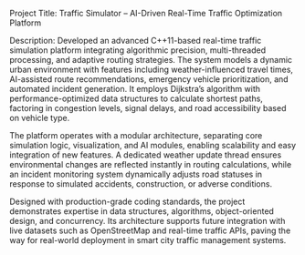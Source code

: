 Project Title: Traffic Simulator – AI-Driven Real-Time Traffic Optimization Platform

Description:
Developed an advanced C++11-based real-time traffic simulation platform integrating algorithmic precision, multi-threaded processing, and adaptive routing strategies. The system models a dynamic urban environment with features including weather-influenced travel times, AI-assisted route recommendations, emergency vehicle prioritization, and automated incident generation. It employs Dijkstra’s algorithm with performance-optimized data structures to calculate shortest paths, factoring in congestion levels, signal delays, and road accessibility based on vehicle type.

The platform operates with a modular architecture, separating core simulation logic, visualization, and AI modules, enabling scalability and easy integration of new features. A dedicated weather update thread ensures environmental changes are reflected instantly in routing calculations, while an incident monitoring system dynamically adjusts road statuses in response to simulated accidents, construction, or adverse conditions.

Designed with production-grade coding standards, the project demonstrates expertise in data structures, algorithms, object-oriented design, and concurrency. Its architecture supports future integration with live datasets such as OpenStreetMap and real-time traffic APIs, paving the way for real-world deployment in smart city traffic management systems.
